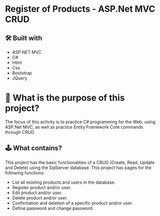 ﻿# Register of Products - ASP.Net MVC CRUD

## 🛠️ Built with

- ASP.NET MVC
- C#
- Html
- Css
- Bootstrap
- JQuery

# 🤔 What is the purpose of this project?

The focus of this activity is to practice C# programming for the Web, using ASP.Net MVC, as well as practice Entity Framework Core commands through CRUD.

## 🕹️ What contains?

This project has the basic functionalities of a CRUD (Create, Read, Update and Delete) using the SqlServer database.
This project has pages for the following functions:

- List all existing products and users in the database.
- Register product and/or user.
- Edit product and/or user.
- Delete product and/or user.
- Confirmation and deletion of a specific product and/or user.
- Define password and change password.
